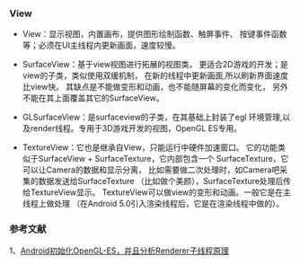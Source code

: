 
### View 
* View：显示视图，内置画布，提供图形绘制函数、触屏事件、
按键事件函数等；必须在UI主线程内更新画面，速度较慢。

* SurfaceView：基于view视图进行拓展的视图类，
更适合2D游戏的开发；是view的子类，类似使用双缓机制，
在新的线程中更新画面,所以刷新界面速度比view快。
其缺点是不能做变形和动画，也不能随屏幕的变化而变化，
另外不能在其上面覆盖其它的SurfaceView。

* GLSurfaceView：是surfaceview的子类，在其基础上封装了egl
环境管理,以及render线程。专用于3D游戏开发的视图，OpenGL ES专用。

* TextureView：它也是继承自View，只能运行中硬件加速窗口。
它的功能类似于SurfaceView + SurfaceTexture，它内部包含一个
SurfaceTexture，它可以让Camera的数据和显示分离，
比如需要做二次处理时，如Camera吧采集的数据发送给SurfaceTexture
（比如做个美颜），SurfaceTexture处理后传给TextureView显示。
TextureView可以做view的变形和动画。一般它是在主线程上做处理
（在Android 5.0引入渲染线程后，它是在渲染线程中做的）。


### 参考文献        
1、[Android初始化OpenGL-ES，并且分析Renderer子线程原理](https://blog.csdn.net/lb377463323/article/details/63263015)      
